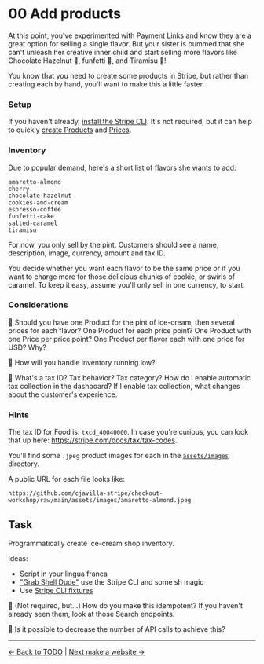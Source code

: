 # 00 Add products

At this point, you've experimented with Payment Links and know they are a great
option for selling a single flavor. But your sister is bummed that she can't
unleash her creative inner child and start selling more flavors like Chocolate
Hazelnut 🍫, funfetti 🌈, and Tiramisu 🍥!

You know that you need to create some products in Stripe, but rather than creating
each by hand, you'll want to make this a little faster.

### Setup

If you haven't already, [install the Stripe
CLI](https://stripe.com/docs/stripe-cli). It's not required, but it can help to quickly [create
Products](https://stripe.com/docs/api/products/create) and
[Prices](https://stripe.com/docs/api/prices/create).

### Inventory

Due to popular demand, here's a short list of flavors she wants to add:

```
amaretto-almond
cherry
chocolate-hazelnut
cookies-and-cream
espresso-coffee
funfetti-cake
salted-caramel
tiramisu
```

For now, you only sell by the pint. Customers should see a name, description,
image, currency, amount and tax ID.

You decide whether you want each flavor to be the same price or if you want to
charge more for those delicious chunks of cookie, or swirls of caramel. To keep
it easy, assume you'll only sell in one currency, to start.

### Considerations

🧠 Should you have one Product for the pint of ice-cream, then several prices for
each flavor? One Product for each price point? One Product with one Price per
price point? One Product per flavor each with one price for USD? Why?

🧠 How will you handle inventory running low?

🧠 What's a tax ID? Tax behavior? Tax category? How do I enable automatic tax
collection in the dashboard? If I enable tax collection, what changes about the
customer's experience.


### Hints

The tax ID for Food is: `txcd_40040000`. In case you're curious, you can look
that up here: https://stripe.com/docs/tax/tax-codes.


You'll find some `.jpeg` product images for each in the
[`assets/images`](../assets/images) directory.


A public URL for each file looks like:

```
https://github.com/cjavilla-stripe/checkout-workshop/raw/main/assets/images/amaretto-almond.jpeg
```

## Task

Programmatically create ice-cream shop inventory.

Ideas:

- Script in your lingua franca
- ["Grab Shell Dude"](https://www.deviantart.com/11011997panic/art/Finding-Nemo-2-897262759) use the Stripe CLI and some sh magic
- Use [Stripe CLI fixtures](https://stripe.com/docs/cli/fixtures)


🧠 (Not required, but...) How do you make this idempotent? If you haven't
already seen them, look at those Search endpoints.

🧠 Is it possible to decrease the number of API calls to achieve this?



---

[<- Back to TODO](../TODO.md)
|
[Next make a website ->](./01-website.md)
